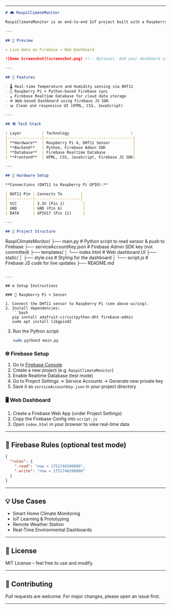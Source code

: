 
---

```markdown
# 🌦️ RaspiClimateMonitor

RaspiClimateMonitor is an end-to-end IoT project built with a Raspberry Pi and a DHT11 sensor to monitor temperature and humidity in real-time. The data is pushed to Firebase Realtime Database using Python and displayed on a responsive web dashboard using HTML, CSS, and JavaScript.

---

## 📸 Preview

> Live data on Firebase + Web Dashboard

![Demo Screenshot](screenshot.png) <!-- Optional: Add your dashboard screenshot -->

---

## 🚀 Features

- 🌡️ Real-time Temperature and Humidity sensing via DHT11
- 📡 Raspberry Pi + Python-based Firebase sync
- ☁️ Firebase Realtime Database for cloud data storage
- 🌐 Web-based Dashboard using Firebase JS SDK
- 📊 Clean and responsive UI (HTML, CSS, JavaScript)

---

## 🛠️ Tech Stack

| Layer         | Technology                           |
|---------------|---------------------------------------|
| **Hardware**  | Raspberry Pi 4, DHT11 Sensor          |
| **Backend**   | Python, Firebase Admin SDK            |
| **Database**  | Firebase Realtime Database            |
| **Frontend**  | HTML, CSS, JavaScript, Firebase JS SDK|

---

## 🧰 Hardware Setup

**Connections (DHT11 to Raspberry Pi GPIO):**

| DHT11 Pin | Connects To        |
|-----------|--------------------|
| VCC       | 3.3V (Pin 1)        |
| GND       | GND (Pin 6)         |
| DATA      | GPIO17 (Pin 11)     |

---

## 📁 Project Structure

```

RaspiClimateMonitor/
├── main.py                  # Python script to read sensor & push to Firebase
├── serviceAccountKey.json  # Firebase Admin SDK key (not committed)
├── templates/
│   └── index.html           # Web dashboard UI
├── static/
│   ├── style.css            # Styling for the dashboard
│   └── script.js            # Firebase JS code for live updates
├── README.md

````

---

## ⚙️ Setup Instructions

### 🔌 Raspberry Pi + Sensor

1. Connect the DHT11 sensor to Raspberry Pi (see above wiring).
2. Install dependencies:
   ```bash
   pip install adafruit-circuitpython-dht firebase-admin
   sudo apt install libgpiod2
````

3. Run the Python script:

   ```bash
   sudo python3 main.py
   ```

### 🌐 Firebase Setup

1. Go to [Firebase Console](https://console.firebase.google.com/)
2. Create a new project (e.g. `RaspiClimateMonitor`)
3. Enable Realtime Database (test mode)
4. Go to Project Settings → Service Accounts → Generate new private key
5. Save it as `serviceAccountKey.json` in your project directory

### 🖥️ Web Dashboard

1. Create a Firebase Web App (under Project Settings)
2. Copy the Firebase Config into `script.js`
3. Open `index.html` in your browser to view real-time data

---

## 📌 Firebase Rules (optional test mode)

```json
{
  "rules": {
    ".read": "now < 1751740200000",
    ".write": "now < 1751740200000"
  }
}
```

---

## 💡 Use Cases

* Smart Home Climate Monitoring
* IoT Learning & Prototyping
* Remote Weather Station
* Real-Time Environmental Dashboards

---

## 📜 License

MIT License – feel free to use and modify.

---

## 🤝 Contributing

Pull requests are welcome. For major changes, please open an issue first.

---

 
